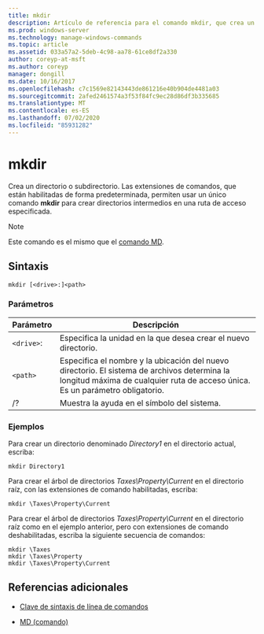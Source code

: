 ```yaml
---
title: mkdir
description: Artículo de referencia para el comando mkdir, que crea un directorio o subdirectorio.
ms.prod: windows-server
ms.technology: manage-windows-commands
ms.topic: article
ms.assetid: 033a57a2-5deb-4c98-aa78-61ce8df2a330
author: coreyp-at-msft
ms.author: coreyp
manager: dongill
ms.date: 10/16/2017
ms.openlocfilehash: c7c1569e82143443de861216e40b904de4481a03
ms.sourcegitcommit: 2afed2461574a3f53f84fc9ec28d86df3b335685
ms.translationtype: MT
ms.contentlocale: es-ES
ms.lasthandoff: 07/02/2020
ms.locfileid: "85931282"
---
```

# <a name="mkdir"></a>mkdir

Crea un directorio o subdirectorio. Las extensiones de comandos, que están habilitadas de forma predeterminada, permiten usar un único comando **mkdir** para crear directorios intermedios en una ruta de acceso especificada.

> [!NOTE]
> Este comando es el mismo que el [comando MD](md.md).

## <a name="syntax"></a>Sintaxis

```
mkdir [<drive>:]<path>
```

### <a name="parameters"></a>Parámetros

| Parámetro | Descripción |
| --------- | ----------- |
| `<drive>`: | Especifica la unidad en la que desea crear el nuevo directorio. |
| `<path>` | Especifica el nombre y la ubicación del nuevo directorio. El sistema de archivos determina la longitud máxima de cualquier ruta de acceso única. Es un parámetro obligatorio. |
| /? | Muestra la ayuda en el símbolo del sistema. |

### <a name="examples"></a>Ejemplos

Para crear un directorio denominado *Directory1* en el directorio actual, escriba:

```
mkdir Directory1
```

Para crear el árbol de directorios *Taxes\Property\Current* en el directorio raíz, con las extensiones de comando habilitadas, escriba:

```
mkdir \Taxes\Property\Current
```

Para crear el árbol de directorios *Taxes\Property\Current* en el directorio raíz como en el ejemplo anterior, pero con extensiones de comando deshabilitadas, escriba la siguiente secuencia de comandos:

```
mkdir \Taxes
mkdir \Taxes\Property
mkdir \Taxes\Property\Current
```

## <a name="additional-references"></a>Referencias adicionales

- [Clave de sintaxis de línea de comandos](command-line-syntax-key.md)

- [MD (comando)](md.md)